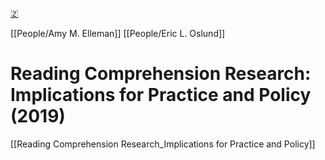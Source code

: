 [🇿](zotero://select/library/items/S88JFFYM)

[[People/Amy M. Elleman]] [[People/Eric L. Oslund]] 
# Reading Comprehension Research: Implications for Practice and Policy (2019)

[[Reading Comprehension Research_Implications for Practice and Policy]]